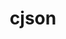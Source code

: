 ---
title: "cjson"
layout: cache
categories: [package, develop]
meta: {"compilers": ["none"], "num_specs": 11, "num_specs_by_stack": {"e4s": 5, "e4s-oneapi": 6, "root": 11}, "oss": ["ubuntu22.04", "ubuntu24.04"], "platforms": ["linux"], "stacks": ["e4s", "e4s-oneapi", "root"], "targets": ["x86_64_v3"], "versions": ["1.7.18"]}
spec_details: [{"compiler": "none", "hash": "coxidalu2ohk25nnantpaw65hzluvzes", "os": "ubuntu22.04", "platform": "linux", "size": "-", "stacks": ["e4s", "root"], "target": "x86_64_v3", "variants": ["build_system=cmake", "build_type=Release", "generator=make", "~ipo"], "versions": ["1.7.18"]}, {"compiler": "none", "hash": "gkqex6t5ed6nsu6vb3fxp7inmdm2v3jo", "os": "ubuntu22.04", "platform": "linux", "size": "-", "stacks": ["e4s-oneapi", "root"], "target": "x86_64_v3", "variants": ["build_system=cmake", "build_type=Release", "generator=make", "~ipo"], "versions": ["1.7.18"]}, {"compiler": "none", "hash": "h2htow2w6r2go3bhf4z5xtcj5oypb57f", "os": "ubuntu22.04", "platform": "linux", "size": "-", "stacks": ["e4s", "root"], "target": "x86_64_v3", "variants": ["build_system=cmake", "build_type=Release", "generator=make", "~ipo"], "versions": ["1.7.18"]}, {"compiler": "none", "hash": "hbhujcp6zbrbslyqfqvzoy72ug7ttvbs", "os": "ubuntu22.04", "platform": "linux", "size": "-", "stacks": ["e4s", "root"], "target": "x86_64_v3", "variants": ["build_system=cmake", "build_type=Release", "generator=make", "~ipo"], "versions": ["1.7.18"]}, {"compiler": "none", "hash": "ipjzipojrfd32n5ouh3vgrttcbewywuh", "os": "ubuntu22.04", "platform": "linux", "size": "-", "stacks": ["e4s-oneapi", "root"], "target": "x86_64_v3", "variants": ["build_system=cmake", "build_type=Release", "generator=make", "~ipo"], "versions": ["1.7.18"]}, {"compiler": "none", "hash": "lhgx7gnn4tmyx4pq7aisokgdgb7ircfh", "os": "ubuntu22.04", "platform": "linux", "size": "-", "stacks": ["e4s", "root"], "target": "x86_64_v3", "variants": ["build_system=cmake", "build_type=Release", "generator=make", "~ipo"], "versions": ["1.7.18"]}, {"compiler": "none", "hash": "meibjftqpdnahiygupmtthigoakr2jzr", "os": "ubuntu24.04", "platform": "linux", "size": "-", "stacks": ["e4s-oneapi", "root"], "target": "x86_64_v3", "variants": ["build_system=cmake", "build_type=Release", "generator=make", "~ipo"], "versions": ["1.7.18"]}, {"compiler": "none", "hash": "owq6jkuvi4vdk3u7pcpixglppvyvpuz4", "os": "ubuntu22.04", "platform": "linux", "size": "-", "stacks": ["e4s", "root"], "target": "x86_64_v3", "variants": ["build_system=cmake", "build_type=Release", "generator=make", "~ipo"], "versions": ["1.7.18"]}, {"compiler": "none", "hash": "qbzkdfoiezgt5lv4g4rngssvxe35veiq", "os": "ubuntu24.04", "platform": "linux", "size": "-", "stacks": ["e4s-oneapi", "root"], "target": "x86_64_v3", "variants": ["build_system=cmake", "build_type=Release", "generator=make", "~ipo"], "versions": ["1.7.18"]}, {"compiler": "none", "hash": "t2qhenp2mpzytdyxuqsxxqvcxytycikz", "os": "ubuntu22.04", "platform": "linux", "size": "-", "stacks": ["e4s-oneapi", "root"], "target": "x86_64_v3", "variants": ["build_system=cmake", "build_type=Release", "generator=make", "~ipo"], "versions": ["1.7.18"]}, {"compiler": "none", "hash": "wutrbgfzhsq7w2itg7uy5izbzpxsimoh", "os": "ubuntu24.04", "platform": "linux", "size": "-", "stacks": ["e4s-oneapi", "root"], "target": "x86_64_v3", "variants": ["build_system=cmake", "build_type=Release", "generator=make", "~ipo"], "versions": ["1.7.18"]}]
---
